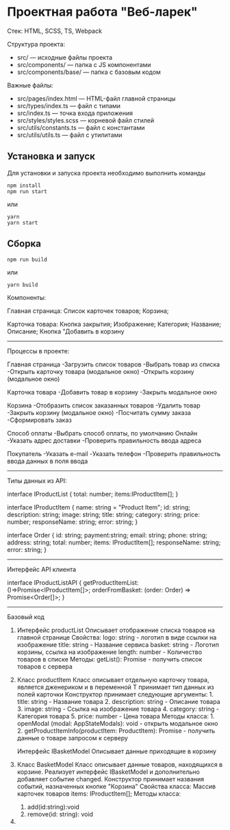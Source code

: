 # Проектная работа "Веб-ларек"

Стек: HTML, SCSS, TS, Webpack

Структура проекта:
- src/ — исходные файлы проекта
- src/components/ — папка с JS компонентами
- src/components/base/ — папка с базовым кодом

Важные файлы:
- src/pages/index.html — HTML-файл главной страницы
- src/types/index.ts — файл с типами
- src/index.ts — точка входа приложения
- src/styles/styles.scss — корневой файл стилей
- src/utils/constants.ts — файл с константами
- src/utils/utils.ts — файл с утилитами

## Установка и запуск
Для установки и запуска проекта необходимо выполнить команды

```
npm install
npm run start
```

или

```
yarn
yarn start
```
## Сборка

```
npm run build
```

или

```
yarn build
```
Компоненты:

Главная страница:
    Список карточек товаров;
    Корзина;

Карточка товара:
    Кнопка закрытия;
    Изображение;
    Категория;
    Название;
    Описание;
    Кнопка "Добавить в корзину
____________________________________________________________________________________
Процессы в проекте:

Главная страница
    -Загрузить список товаров
    -Выбрать товар из списка
    -Открыть карточку товара (модальное окно)
    -Открыть корзину (модальное окно)

Карточка товара
    -Добавить товар в корзину
    -Закрыть модальное окно

Корзина
    -Отобразить список заказанных товаров
    -Удалить товар
    -Закрыть корзину (модальное окно)
    -Посчитать сумму заказа
    -Сформировать заказ

Способ оплаты
    -Выбрать способ оплаты, по умолчанию Онлайн
    -Указать адрес доставки
    -Проверить правильность ввода адреса

Покупатель
    -Указать e-mail
    -Указать телефон
    -Проверить правильность ввода данных в поля ввода
____________________________________________________________________________________
Типы данных из API:

interface IProductList {
    total: number;
    items:IProductItem[];
}

interface IProductItem {
    name: string = "Product Item";
    id: string;
    description: string;
    image: string;
    title: string;
    category: string;
    price: number;
    responseName: string;
    error: string;
}

interface Order {
    id: string;
    payment:string;
    email: string;
    phone: string;
    address: string;
    total: number;
    items: IProductItem[];
    responseName: string;
    error: string;
}

____________________________________________________________________________________
Интерфейс API клиента

interface IProductListAPI {
    getProductItemList: ()=>Promise<IProductItem[]>;
    orderFromBasket: (order: Order) => Promise<Order[]>;
}
____________________________________________________________________________________
Базовый код

1. Интерфейс productList
    Описывает отображение списка товаров на главной странице
    Свойства:
        logo: string - логотип в виде ссылки на изображение
        title: string - Название сервиса
        basket: string - Логотип корзины, ссылка на изображение
        length: number - Количество товаров в списке
    Методы:
        getList(): Promise<void> - получить список товаров с сервера
    

2. Класс productItem<T>
    Класс описывает отдельную карточку товара, является дженериком и в переменной T принимает тип данных из полей карточки
    Конструктор принимает следующие аргументы:
        1. title: string - Название товара
        2. description: string - Описание товара
        3. image: string - Ссылка на изображение товара
        4. category: string - Категория товара
        5. price: number - Цена товара
    Методы класса:
        1. openModal (modal: AppStateModals): void - открыть модальное окно
        2. getProductItemInfo(productItem: ProductItem): Promise<void> - получить данные о товаре запросом к серверу
 
    Интерфейс IBasketModel
    Описывает данные приходящие в корзину

 3. Класс BasketModel
    Класс описывает данные товаров, находящихся в корзине. Реализует интерфейс IBasketModel и дополнительно добавляет событие changed.
    Конструктор принимает названия событий, назначенных кнопке "Корзина"
    Свойства класса:
        Массив карточек товаров   items: IProductItem[];
    Методы класса:
     1. add(id:string):void
     2. remove(id: string): void

4. 
